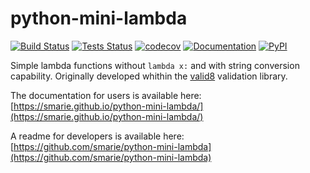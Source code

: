 # python-mini-lambda

[![Build Status](https://travis-ci.org/smarie/python-mini-lambda.svg?branch=master)](https://travis-ci.org/smarie/python-mini-lambda) [![Tests Status](https://smarie.github.io/python-mini-lambda/junit/junit-badge.svg?dummy=8484744)](https://smarie.github.io/python-mini-lambda/junit/report.html) [![codecov](https://codecov.io/gh/smarie/python-mini-lambda/branch/master/graph/badge.svg)](https://codecov.io/gh/smarie/python-mini-lambda) [![Documentation](https://img.shields.io/badge/docs-latest-blue.svg)](https://smarie.github.io/python-mini-lambda/) [![PyPI](https://img.shields.io/badge/PyPI-mini_lambda-blue.svg)](https://pypi.python.org/pypi/mini_lambda/)

Simple lambda functions without `lambda x:` and with string conversion capability. Originally developed whithin the [valid8](https://github.com/smarie/python-valid8) validation library.

The documentation for users is available here: [https://smarie.github.io/python-mini-lambda/](https://smarie.github.io/python-mini-lambda/)

A readme for developers is available here: [https://github.com/smarie/python-mini-lambda](https://github.com/smarie/python-mini-lambda)
